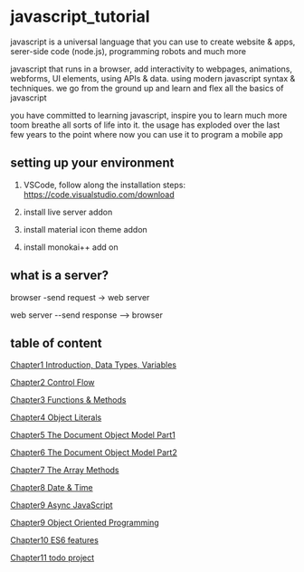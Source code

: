 # javascript_tutorial

javascript is a universal language that you can use to create website & apps, serer-side code (node.js), programming robots and much more


javascript that runs in a browser, add interactivity to webpages, animations, webforms, UI elements, using APIs & data. using modern javascript syntax & techniques. we go from the ground up and learn and flex all the basics of javascript 


you have committed to learning javascript, inspire you to learn much more toom breathe all sorts of life into it. the usage has exploded over the last few years to the point where now you can use it to program a mobile app 


## setting up your environment 

1. VSCode, follow along the installation steps: https://code.visualstudio.com/download


2. install live server addon 

3. install material icon theme addon 

4. install monokai++ add on 




## what is a server? 

browser -send request -> web server 


web server --send response --> browser 












## table of content 

[Chapter1 Introduction, Data Types, Variables](chapter1.md)


[Chapter2 Control Flow](chapter2.md)


[Chapter3 Functions & Methods](chapter3.md)



[Chapter4 Object Literals](chapter4.md)


[Chapter5 The Document Object Model Part1](chapter5.md)

[Chapter6 The Document Object Model Part2](chapter6.md)


[Chapter7 The Array Methods](chapter7.md)


[Chapter8 Date & Time](chapter8.md)

[Chapter9 Async JavaScript](chapter9.md)

[Chapter9 Object Oriented Programming](chapter10.md)

[Chapter10 ES6 features](chapter11.md)

[Chapter11 todo project](chapter12.md)
